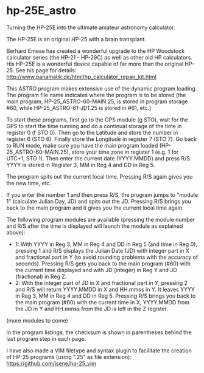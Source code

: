 # hp-25E_astro
Turning the HP-25E into the ultimate amateur astronomy calculator.

The HP-25E is an original HP-25 with a brain transplant.

Berhard Emese has created a wonderful upgrade to the HP Woodstock calculator series (the HP-21 - HP-29C) as well as other old HP calculators. His HP-25E is a wonderful device capable of far more than the original HP-25. See his page for details: http://www.panamatik.de/html/hp_calculator_repair_kit.html

This ASTRO program makes extensive use of the dynamic program loading. The program file name indicates where the program is to be stored (the main program, HP-25_ASTRO-60-MAIN.25, is stored in program storage #60, while HP-25_ASTRO-61-JD1.25 is stored in #61, etc.)

To start these programs, first go to the GPS module (g STO), wait for the GPS to start the time running and do a continual storage of the time in register 0 (f STO 0). Then go to the Latitude and store the number in register 6 (STO 6). Finally store the Longitude in register 7 (STO 7). Go back to RUN mode, make sure you have the main program loaded (HP-25_ASTRO-60-MAIN.25), store your time zone in register 1 (e.g. 1 for UTC+1, STO 1). Then enter the current date (YYYY.MMDD) and press R/S. YYYY is stored in Register 3, MM in Reg 4 and DD in Reg 5.

The program spits out the current local time. Pressing R/S again gives you the new time, etc.

If you enter the number 1 and then press R/S, the program jumps to "module 1" (calculate Julian Day, JD) and spits out the JD. Pressing R/S brings you back to the main program and it gives you the current local time again.

The following program modules are available (pressing the module number and R/S after the time is displayed will launch the module as explained above):

* 1: With YYYY in Reg 3, MM in Reg 4 and DD in Reg 5 (and time in Reg 0), pressing 1 and R/S displays the Julian Date (JD) with integer part in X and fractional part in Y (to avoid rounding problems with the accuracy of seconds). Pressing R/S gets you back to the main program (#60) with the current time displayed and with JD (integer) in Reg Y and JD (fractional) in Reg Z.
* 2: With the integer part of JD in X and fractional part in Y, pressing 2 and R/S will return YYYY.MMDD in X and HH.mmss in Y. It leaves YYYY in Reg 3, MM in Reg 4 and DD in Reg 5. Pressing R/S brings you back to the main program (#60) with the current time in X, YYYY.MMDD from the JD in Y and HH.mmss from the JD is left in the Z register.

(more modules to come)

In the program listings, the checksum is shown in parentheses behind the last program step in each page.

I have also made a VIM filetype and syntax plugin to facilitate the creation of HP-25 programs (using ".25" as file extension): https://github.com/isene/hp-25_vim
